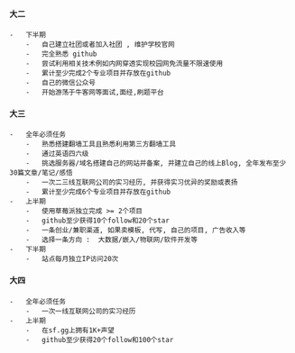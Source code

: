#### 大二
	-	下半期
		-	自己建立社团或者加入社团 , 维护学校官网
		-	完全熟悉 github
		-	尝试利用相关技术例如内网穿透实现校园网免流量不限速使用
		-	累计至少完成2个专业项目并存放在github
		-	自己的微信公众号
		-	开始游荡于牛客网等面试,面经,刷题平台
#### 大三
	-	全年必须任务
		-	熟悉搭建翻墙工具且熟悉利用第三方翻墙工具
		-	通过英语四六级
		-	挑选服务器/域名搭建自己的网站并备案, 并建立自己的线上Blog, 全年发布至少30篇文章/笔记/感悟
		-	一次二三线互联网公司的实习经历, 并获得实习优异的奖励或表扬
		-	累计至少完成6个专业项目并存放在github
	-	上半期
		-	使用草莓派独立完成 >= 2个项目
		-	github至少获得10个follow和20个star
		-	一条创业/兼职渠道, 如果卖模板, 代写, 自己的项目, 广告收入等	
		-	选择一条方向 :  大数据/嵌入/物联网/软件开发等		
	-	下半期
		-	站点每月独立IP访问20次
#### 大四
	-	全年必须任务
		-	一次一线互联网公司的实习经历
	-	上半期
		-	在sf.gg上拥有1K+声望
		-	github至少获得20个follow和100个star
